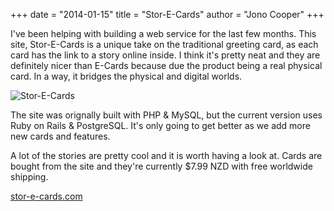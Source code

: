 +++
date = "2014-01-15"
title = "Stor-E-Cards"
author = "Jono Cooper"
+++

I've been helping with building a web  service for the last few months. This site, Stor-E-Cards is a unique take on the traditional greeting card, as each card has the link to a story online inside. I think it's pretty neat and they are definitely nicer than E-Cards because due the product being a real physical card. In a way, it bridges the physical and digital worlds.

![Stor-E-Cards](http://files.mintco.de/site/images/stor-e-cards.png)

The site was orignally built with PHP & MySQL, but the current version uses Ruby on Rails & PostgreSQL. It's only going to get better as we add more new cards and features.

A lot of the stories are pretty cool and it is worth having a look at. Cards are bought from the site and they're currently $7.99 NZD with free worldwide shipping. 

[stor-e-cards.com](http://www.stor-e-cards.com)
